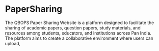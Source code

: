 # PaperSharing
The QBOPS Paper Sharing Website is a platform designed to facilitate the sharing of academic papers, question papers, study materials, and resources among students, educators, and institutions across Pan India. The platform aims to create a collaborative environment where users can upload,
